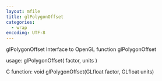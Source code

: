 ```yaml
---
layout: mfile
title: glPolygonOffset
categories:
  - wrap
encoding: UTF-8
---
```


glPolygonOffset  Interface to OpenGL function glPolygonOffset

usage:  glPolygonOffset( factor, units )

C function:  void glPolygonOffset(GLfloat factor, GLfloat units)